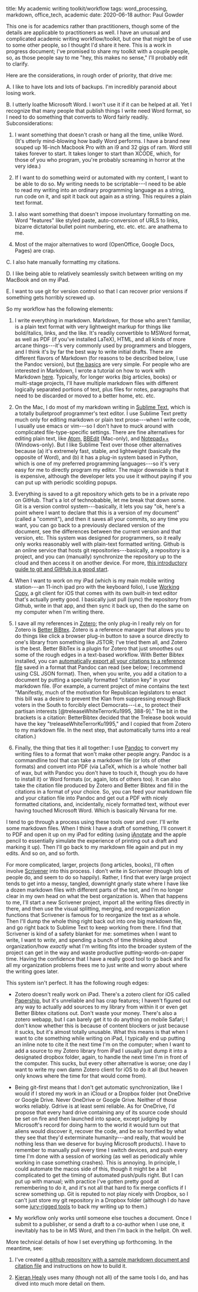 title: My academic writing toolkit/workflow
tags: word_processing, markdown, office_tech, academic
date: 2020-06-18
author: Paul Gowder

This one is for academics rather than practitioners, though some of the details are applicable to practitioners as well. I have an unusual and complicated academic writing workflow/toolkit, but one that might be of use to some other people, so I thought I'd share it here.  This is a work in progress document; I've promised to share my toolkit with a couple people, so, as those people say to me "hey, this makes no sense," I'll probably edit to clarify. 

Here are the considerations, in rough order of priority, that drive me: 

A.  I like to have lots and lots of backups.  I'm incredibly paranoid about losing work. 

B.  I utterly loathe Microsoft Word.  I won't use it if it can be helped at all.  Yet I recognize that many people that publish things I write need Word format, so I need to do something that converts to Word fairly readily.  Subconsiderations: 
    
  1. I want something that doesn't crash or hang all the time, unlike Word. (It's utterly mind-blowing how badly Word performs.  I have a brand new souped up 16-inch Macbook Pro with an i9 and 32 gigs of ram. Word still takes forever to start. It takes longer to start than XCODE, which, for those of you who program, you're probably screaming in horror at the very idea.)

  2.  If I want to do something weird or automated with my content, I want to be able to do so.  My writing needs to be scriptable---I need to be able to read my writing into an ordinary programming language as a string, run code on it, and spit it back out again as a string.  This requires a plain text format. 

  3.  I also want something that doesn't impose involuntary formatting on me. Word "features" like styled paste, auto-conversion of URLS to links, bizarre dictatorial bullet point numbering, etc. etc. etc. are anathema to me. 

  4.  Most of the major alternatives to word (OpenOffice, Google Docs, Pages) are crap. 

C.  I also hate manually formatting my citations. 

D.  I like being able to relatively seamlessly switch between writing on my MacBook and on my iPad. 

E.  I want to use git for version control so that I can recover prior versions if something gets horribly screwed up. 

So my workflow has the following elements: 

1.  I write everything in markdown.  Markdown, for those who aren't familiar, is a plain text format with very lightweight markup for things like bold/italics, links, and the like.  It's readily convertible to MSWord format, as well as PDF (if you've installed LaTeX), HTML, and all kinds of more arcane things---it's very commonly used by programmers and bloggers, and I think it's by far the best way to write initial drafts.   There are different flavors of Markdown (for reasons to be described below, I use the Pandoc version), but [the basics](https://daringfireball.net/projects/markdown/basics) are very simple.  For people who are interested in Markdown, I wrote a tutorial on how to work with Markdown [here](https://techup.lawyer/why-and-how-to-use-markdown-instead-of-or-in-addition-to-word.html). Typically, for longer works (big articles, books) or multi-stage projects, I'll have multiple markdown files with different logically separated portions of text, plus files for notes, paragraphs that need to be discarded or moved to a better home, etc. etc.  

2. On the Mac, I do most of my markdown writing in [Sublime Text](https://www.sublimetext.com), which is a totally bulletproof programmer's text editor.  I use Sublime Text pretty much only for editing markdown or plain text prose---when I write code, I usually use emacs or vim---so I don't have to muck around with complicated file-type-specific settings.  There are fine alternatives for editing plain text, like [Atom](https://atom.io), [BBEdit](http://www.barebones.com/products/bbedit/index.html) (Mac-only), and [Notepad++](https://notepad-plus-plus.org) (Windows-only). But I like Sublime Text over those other alternatives because (a) it's extremely fast, stable, and lightweight (basically the opposite of Word), and (b) it has a plug-in system based in Python, which is one of my preferred programming languages---so it's very easy for me to directly program my editor.  The major downside is that it is expensive, although the developer lets you use it without paying if you can put up with periodic scolding popups. 

3.  Everything is saved to a git repository which gets to be in a private repo on GitHub.  That's a lot of technobabble, let me break that down some.  Git is a version control system---basically, it lets you say "ok, here's a point where I want to declare that this is a version of my document" (called a "commit"), and then it saves all your commits, so any time you want, you can go back to a previously declared version of the document, see the differences between the current version and that version, etc.  This system was designed for programmers, so it really only works reasonably well with plain-text formatted writing. Github is an online service that hosts git repositories---basically, a repository is a project, and you can (manually) synchronize the repository up to the cloud and then access it on another device. For more, [this introductory guide to git and GitHub is a good start](https://guides.github.com/introduction/git-handbook/). 

4.  When I want to work on my iPad (which is my main mobile writing station---an 11-inch ipad pro with the keyboard folio), I use [Working Copy](https://workingcopyapp.com), a git client for iOS that comes with its own built-in text editor that's actually pretty good.  I basically just pull (sync) the repository from Github, write in that app, and then sync it back up, then do the same on my computer when I'm writing there. 

5.  I save all my references in [Zotero](https://www.zotero.org); the only plug-in I really rely on for Zotero is [Better BiBtex](https://retorque.re/zotero-better-bibtex/).  Zotero is a reference manager that allows you to do things like click a browser plug-in button to save a source directly to one's library from something like JSTOR; I've tried them all, and Zotero is the best. Better BibTex is a plugin for Zotero that just smoothes out some of the rough edges in a text-based workflow. With Better Bibtex installed, you can [automatically export all your citations to a reference file](https://retorque.re/zotero-better-bibtex/exporting/auto/) saved in a format that Pandoc can read (see below; I recommend using CSL JSON format). Then, when you write, you add a citation to a document by putting a specially formatted "citation key" in your markdown file.  (For example, a current project of mine contains the text "Manifestly, much of the motivation for Republican legislators to enact this bill was a desire to prevent the Klan from suppressing enough Black voters in the South to forcibly elect Democrats---i.e., to protect their partisan interests [@treleaseWhiteTerrorKu1995, 388-9]."  The bit in the brackets is a citation: BetterBibtex decided that the Trelease book would have the key "treleaseWhiteTerrorKu1995," and I copied that from Zotero to my markdown file.  In the next step, that automatically turns into a real citation.)

6.  Finally, the thing that ties it all together: I use [Pandoc](https://pandoc.org) to convert my writing files to a format that won't make other people angry. Pandoc is a commandline tool that can take a markdown file (or lots of other formats) and convert into PDF (via LaTeX, which is a whole 'nother ball of wax, but with Pandoc you don't have to touch it, though you do have to install it) or Word formats (or, again, lots of others too).  It can also take the citation file produced by Zotero and Better Bibtex and fill in the citations in a format of your choice.  So, you can feed your markdown file and your citation file into Pandoc and get out a PDF with nicely formatted citations, and, incidentally, nicely formatted text, without ever having touched Microsoft Word.  Which is basically Nirvana for me.

I tend to go through a process using these tools over and over.  I'll write some markdown files.  When I think I have a draft of something, I'll convert it to PDF and open it up on my iPad for editing (using [iAnotate](https://www.iannotate.com) and the apple pencil to essentially simulate the experience of printing out a draft and marking it up).  Then I'll go back to my markdown file again and put in my edits.  And so on, and so forth. 

For more complicated, larger, projects (long articles, books), I'll often involve [Scrivener](https://www.literatureandlatte.com/scrivener/overview) into this process.  I don't write in Scrivener (though lots of people do, and seem to do so happily).  Rather, I find that every large project tends to get into a messy, tangled, downright gnarly state where I have like a dozen markdown files with different parts of the text, and I'm no longer clear in my own head on what the best organization is.  When that happens to me, I'll start a new Scrivener project, import all the writing files directly in there, and then use the visual splitting, merging, and reorganization functions that Scrivener is famous for to reorganize the text as a whole.  Then I'll dump the whole thing right back out into one big markdown file, and go right back to Sublime Text to keep working from there.  I find that Scrivener is kind of a safety blanket for me: sometimes when I want to write, I want to *write*, and spending a bunch of time thinking about organization/how *exactly* what I'm writing fits into the broader system of the project can get in the way and waste productive putting-words-on-paper time.  Having the confidence that I have a really good tool to go back and fix all my organization problems frees me to just write and worry about where the writing goes later.

This system isn't perfect.  It has the following rough edges: 

- Zotero doesn't really work on iPad.  There's a zotero client for iOS called [Papership](http://www.papershipapp.com), but it's unreliable and has crap features; I haven't figured out any way to actually add sources to my library from within it or even get Better Bibtex citations out.  Don't waste your money. There's also a zotero webapp, but I can barely get it to do anything on mobile Safari; I don't know whether this is because of content blockers or just because it sucks, but it's almost totally unusable.  What this means is that when I want to cite something while writing on iPad, I typically end up putting an inline note to cite it the next time I'm on the computer; when I want to add a source to my Zotero library from iPad I usually just dump it into a designated dropbox folder, again, to handle the next time I'm in front of the computer.  This sucks, but every other alternative is worse; one day I want to write my own damn Zotero client for iOS to do it all (but heaven only knows where the time for that would come from).

- Being git-first means that I don't get automatic synchronization, like I would if I stored my work in an iCloud or a Dropbox folder (not OneDrive or Google Drive.  Never OneDrive or Google Grive.  Neither of those works reliably. Gdrive is at least semi reliable.  As for OneDrive, I'd propose that every hard drive containing any of its source code should be set on fire and then launched into space, except judging by Microsoft's record for doing harm to the world it would turn out that aliens would discover it, recover the code, and be so horrified by what they see that they'd exterminate humanity---and really, that would be nothing less than we deserve for buying Microsoft products). I have to remember to manually pull every time I switch devices, and push every time I'm done with a session of working (as well as periodically while working in case something crashes). This is annoying.  In principle, I could automate the macos side of this, though it might be a bit complicated to get the timing of automated push/pulls right. But I can put up with manual; with practice I've gotten pretty good at remembering to do it, and it's not all that hard to fix merge conflicts if I screw something up. Git is reputed to not play nicely with Dropbox, so I can't just store my git repository in a Dropbox folder (although I do have some [jury-rigged tools](https://github.com/paultopia/writingBackup) to back my writing up to them.)

-  My workflow only works until someone else touches a document.  Once I submit to a publisher, or send a draft to a co-author when I use one, it inevitably has to be in MS Word, and then I'm back in the hellpit.  Oh well.  

More technical details of how I set everything up forthcoming. In the meantime, see:

1. I've created [a github repository with a sample markdown document and citation file](https://github.com/paultopia/sample-writing-project) and instructions on how to build it.

2.  [Kieran Healy](https://plain-text.co) uses many (though not all) of the same tools I do, and has dived into much more detail on them.
